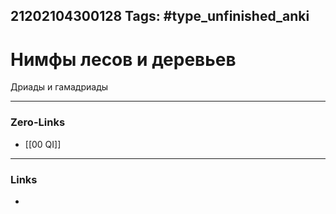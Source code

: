 21202104300128
Tags: #type_unfinished_anki
---
# Нимфы лесов и деревьев

Дриады и гамадриады

---
### Zero-Links
- [[00 QI]]
---
### Links
-